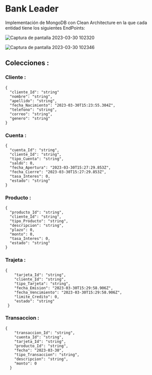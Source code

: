 # Bank Leader

Implementación de MongoDB con Clean Architecture en la que cada entidad tiene los siguientes EndPoints:


![Captura de pantalla 2023-03-30 102320](https://user-images.githubusercontent.com/93845990/228885976-f75a36fe-2ccf-46a2-aaa3-56308c13fc0a.png)


![Captura de pantalla 2023-03-30 102346](https://user-images.githubusercontent.com/93845990/228886002-b37daec2-f183-4cc6-8c3b-d5b4e3d23eed.png)


## Colecciones :

### Cliente :

```
{
  "cliente_Id": "string"
  "nombre": "string",
  "apellido": "string",
  "fecha_Nacimiento": "2023-03-30T15:23:55.304Z",
  "telefono": "string",
  "correo": "string",
  "genero": "string"
}
```

### Cuenta :

```
{
  "cuenta_Id": "string",
  "cliente_Id": "string",
  "tipo_Cuenta": "string",
  "saldo": 0,
  "fecha_Apertura": "2023-03-30T15:27:29.853Z",
  "fecha_Cierre": "2023-03-30T15:27:29.853Z",
  "tasa_Interes": 0,
  "estado": "string"
}
```

### Producto :

```
{
  "producto_Id": "string",
  "cliente_Id": "string",
  "tipo_Producto": "string",
  "descripcion": "string",
  "plazo": 0,
  "monto": 0,
  "tasa_Interes": 0,
  "estado": "string"
}
```

### Trajeta :

```
{
    "tarjeta_Id": "string",
    "cliente_Id": "string",
    "tipo_Tarjeta": "string",
    "fecha_Emision": "2023-03-30T15:29:58.906Z",
    "fecha_Vencimiento": "2023-03-30T15:29:58.906Z",
    "limite_Credito": 0,
    "estado": "string"
 }
```

### Transaccion :

```
{
    "transaccion_Id": "string",
    "cuenta_Id": "string",
    "tarjeta_Id": "string",
    "producto_Id": "string",
    "fecha": "2023-03-30",
    "tipo_Transaccion": "string",
    "descripcion": "string",
    "monto": 0
  }
```
